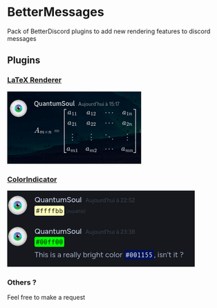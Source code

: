 # BetterMessages
Pack of BetterDiscord plugins to add new rendering features to discord messages

## Plugins
### [LaTeX Renderer](https://github.com/BinaryQuantumSoul/discord-latex)
![image-latex](https://raw.githubusercontent.com/BinaryQuantumSoul/discord-better-messages/main/bm-latex.png)
### [ColorIndicator](plugins/ColorIndicator)
![image-color](https://raw.githubusercontent.com/BinaryQuantumSoul/discord-better-messages/main/bm-colors.png)

### Others ?
Feel free to make a request
